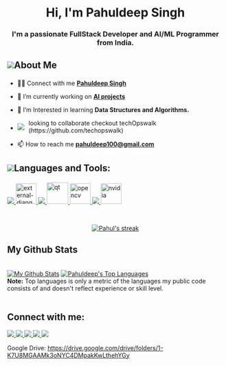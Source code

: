 <h1 align="center">Hi, I'm Pahuldeep Singh</h1>

<h3 align="center">I'm a passionate FullStack Developer and AI/ML Programmer from India.</h3>

## <p style="display:flex; align-items: center"> <img src="https://img.icons8.com/external-vitaliy-gorbachev-lineal-color-vitaly-gorbachev/48/000000/external-man-event-vitaliy-gorbachev-lineal-color-vitaly-gorbachev-1.png"/> About Me </p> 

- 👨‍💻 Connect with me **[Pahuldeep Singh](https://www.linkedin.com/in/pahuldeep-singh-424351161)**

- 🔭 I’m currently working on **[AI projects](https://github.com/pahuldeep?tab=repositories)**

- 🌱 I’m Interested in learning **Data Structures and Algorithms.**

- <p style="display:flex; align-items: center;"> <img src="https://img.icons8.com/color/18/000000/teamwork--v2.png" style="margin-right: 10px"/> looking to collaborate checkout techOpswalk (https://github.com/techopswalk) </p>

- 📫 How to reach me **pahuldeep100@gmail.com**

## <p style="display:flex; align-items: center"> <img src="https://img.icons8.com/color/48/000000/source-code.png"/> Languages and Tools:</p> 

<p align="left"> 
<!--Python--> 
<a href="https://www.python.org/" target="_blank"> <img src="https://img.icons8.com/fluency/48/000000/python.png"/> 
</a>
<!--Django--> 
<a href="https://www.djangoproject.com/" target="_blank"> 
<!--<img src="https://img.icons8.com/color/48/000000/django.png"/> -->
<img width="48" height="48" src="https://img.icons8.com/external-tal-revivo-color-tal-revivo/48/external-django-a-high-level-python-web-framework-that-encourages-rapid-development-logo-color-tal-revivo.png" alt="external-django-a-high-level-python-web-framework-that-encourages-rapid-development-logo-color-tal-revivo"/>
</a>
<!--GITBASH-->
<a href="https://git-scm.com/" target="_blank"> <img src="https://img.icons8.com/color/48/000000/git.png"/> 
</a> 
<!--QT Framework--> 
<a href="https://doc.qt.io/" target="_blank">
<img <img width="50" height="50" src="https://img.icons8.com/ios/50/qt.png" alt="qt"/> 
</a>
<!--OpenCV-->
<a href="https://docs.opencv.org/4.x/index.html" target="_blank">
<img width="48" height="48" src="https://img.icons8.com/color/48/opencv.png" alt="opencv"/> 
</a>
<!--C++--> 
<a href="https://isocpp.org/" target="_blank"> 
<img src="https://img.icons8.com/color/50/000000/c-plus-plus-logo.png"/> 
</a>
<!--CUDA-->
<a href="https://docs.nvidia.com/cuda/cuda-toolkit-release-notes/contents.html" target="_blank"> <img width="48" height="48" src="https://img.icons8.com/color/48/nvidia.png" alt="nvidia"/> </a>

<!--MySQL-->    
<!--<a href="https://www.mysql.com/" target="_blank"> <img src="https://img.icons8.com/fluency/48/000000/mysql-logo.png"/> </a> -->
<!--Javascript-->
<!--<a href="https://developer.mozilla.org/en-US/docs/Web/JavaScript" target="_blank"> <img src="https://img.icons8.com/color/48/000000/javascript.png"/> </a> -->
<!--HTML-->
<!--<a href="https://www.w3.org/html/" target="_blank"> <img src="https://img.icons8.com/color/48/000000/html-5.png"/> </a> -->
<!--CSS-->
<!--<a href="https://www.w3schools.com/css/" target="_blank"> <img src="https://img.icons8.com/color/48/000000/css3.png"/> </a> -->
    
</p>

<br/>

<p align="center">
    <a href="https://github.com/pahuldeep/github-readme-streak-stats">
        <img title="🔥 Get streak stats for your profile at git.io/streak-stats" alt="Pahul's streak" src="https://github-readme-streak-stats.herokuapp.com/?user=pahuldeep&theme=black-ice&hide_border=true&stroke=0000&background=060A0CD0"/>
    </a>
</p>


## My Github Stats

  <br/>
    <a href="https://github.com/pahuldeep/github-readme-stats"><img alt="My Github Stats" src="https://github-readme-stats.vercel.app/api?username=pahuldeep&show_icons=true&count_private=true&theme=react&hide_border=true&bg_color=0D1117" /></a>
  <a href="https://github.com/pahuldeep/github-readme-stats"><img alt="Pahuldeep's Top Languages" src="https://github-readme-stats.vercel.app/api/top-langs/?username=pahuldeep&langs_count=8&count_private=true&layout=compact&theme=react&hide_border=true&bg_color=0D1117" /></a>
  <br/>
  <b>Note:</b> Top languages is only a metric of the languages my public code consists of and doesn't reflect experience or skill level.


<br/>
<br/>


## Connect with me:
<p align="left">

<a href = "https://www.linkedin.com/in/pahuldeep-singh-424351161">
<img src="https://img.icons8.com/fluent/48/000000/linkedin.png"/>
</a>
<a href = "https://twitter.com/pahuldeep_">
<img src="https://img.icons8.com/fluent/48/000000/twitter.png"/>
</a>
<a href = "https://www.instagram.com/pahul.deep17/">
<img src="https://img.icons8.com/fluent/48/000000/instagram-new.png"/>
</a>
<a href = "https://soundcloud.com/user-743173062/"> 
<img src="https://img.icons8.com/color/48/000000/soundcloud.png"/> 
</a>
<a href = "https://www.youtube.com/channel/UC1X4wqNFSZ4LlzB3MZsfmsw"> 
<img src="https://img.icons8.com/color/48/000000/youtube-play.png"/> 
</a>
 <!--<a herf = "https://drive.google.com/drive/folders/1-K7U8MGAAMk3oNYC4DMpakKwLthehYGy"><img src="https://img.icons8.com/color/48/000000/google-drive--v1.png"/></a> -->
 
Google Drive: 
https://drive.google.com/drive/folders/1-K7U8MGAAMk3oNYC4DMpakKwLthehYGy
</p>
